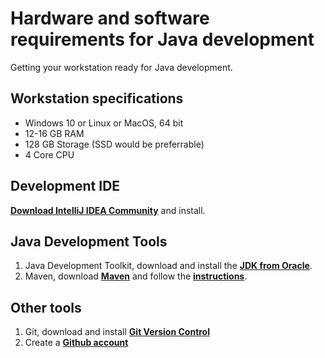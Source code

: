 # Hardware and software requirements for Java development

Getting your workstation ready for Java development.
## Workstation specifications
- Windows 10 or Linux or MacOS, 64 bit
- 12-16 GB RAM
- 128 GB Storage (SSD would be preferrable)
- 4 Core CPU

## Development IDE
**[Download IntelliJ IDEA   Community](https://www.jetbrains.com/idea/download/#section=windows)** and install.

## Java Development Tools
1. Java Development Toolkit, download and install the **[JDK from Oracle](https://www.oracle.com/java/technologies/javase-jdk11-downloads.html)**.
2. Maven, download **[Maven](https://maven.apache.org/download.cgi)** and follow the **[instructions](https://maven.apache.org/install.html)**.

## Other tools
1. Git, download and install **[Git Version Control](https://git-scm.com/downloads)**
2. Create a **[Github account](https://github.com/join)**
